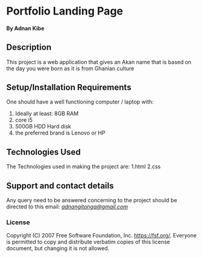 # Portfolio Landing Page

#### By Adnan Kibe
## Description
This project is a web application that gives an Akan name that is based on the day you were born as it is from Ghanian culture
## Setup/Installation Requirements
One should have a well functioning computer / laptop with:
1. Ideally at least: 8GB RAM
2. core i5
3. 500GB HDD Hard disk
4. the preferred brand is Lenovo or HP
## Technologies Used
The Technologies used in making the project are:
1.html
2.css
## Support and contact details
Any query need to be answered concerning to the project should be directed to this email: *adnangitonga@gmail.com*

### License
Copyright (C) 2007 Free Software Foundation, Inc. <https://fsf.org/>. Everyone is permitted to copy and distribute verbatim copies of this license document, but changing it is not allowed.
